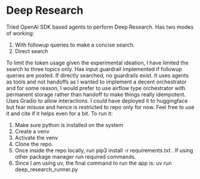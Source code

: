 # Deep Research 

Tried OpenAI SDK based agents to perform Deep Research.
Has two modes of working:
1) With followup queries to make a concise search.
2) Direct search

To limit the token usage given the experimental ideation, I have limited the search to three topics only.
Has input guardrail implemented if followup queries are posted. If directly searched, no guardrails exist.
It uses agents as tools and not handoffs as I wanted to implement a decent orchestrator and for some reason,
I would prefer to use airflow type orchestrator with permanent storage rather than handoff to make things
really idempotent.
Uses Gradio to allow interactions.
I could have deployed it to huggingface but fear misuse and hence is restricted to repo only for now.
Feel free to use it and cite if it helps even for a bit.
To run it:
1) Make sure python is installed on the system
2) Create a venv
3) Activate the venv
4) Clone the repo.
5) Once inside the repo locally, run pip3 install -r requirements.txt . If using other package manager run required commands.
6) Since I am using uv, the final command to run the app is: uv run deep_research_runner.py

